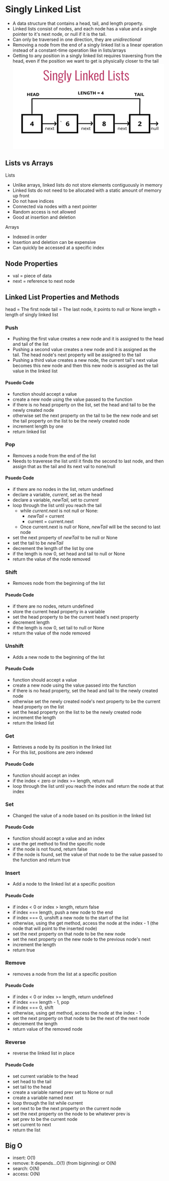# Singly Linked List

-   A data structure that contains a head, tail, and length property.
-   Linked lists consist of nodes, and each node has a value and a single pointer to it's next node, or null if it is the tail.
-   Can only be traversed in one direction, they are _unidirectional_
-   Removing a node from the end of a singly linked list is a linear operation instead of a constant-time operation like in lists/arrays
-   Getting to any position in a singly linked list requires traversing from the head, even if the position we want to get is physically closer to the tail
    ![singly linked list](./images/sll.png)

## Lists vs Arrays

Lists

-   Unlike arrays, linked lists do not store elements contiguously in memory
-   Linked lists do not need to be allocated with a static amount of memory up front
-   Do not have indices
-   Connected via nodes with a next pointer
-   Random access is not allowed
-   Good at insertion and deletion

Arrays

-   Indexed in order
-   Insertion and deletion can be expensive
-   Can quickly be accessed at a specific index

## Node Properties

-   val = piece of data
-   next = reference to next node

## Linked List Properties and Methods

head = The first node
tail = The last node, it points to null or None
length = length of singly linked list

### Push

-   Pushing the first value creates a new node and it is assigned to the head and tail of the list
-   Pushing a second value creates a new node and it is assigned as the tail. The head node's next property will be assigned to the tail
-   Pushing a third value creates a new node, the current tail's next value becomes this new node and then this new node is assigned as the tail value in the linked list

#### Psuedo Code

-   function should accept a value
-   create a new node using the value passed to the function
-   if there is no head property on the list, set the head and tail to be the newly created node
-   otherwise set the next property on the tail to be the new node and set the tail property on the list to be the newly created node
-   increment length by one
-   return linked list

### Pop

-   Removes a node from the end of the list
-   Needs to traverese the list until it finds the second to last node, and then assign that as the tail and its next val to none/null

#### Psuedo Code

-   if there are no nodes in the list, return undefined
-   declare a variable, _current_, set as the head
-   declare a variable, _newTail_, set to _current_
-   loop through the list until you reach the tail
    -   while _current.next_ is not null or None:
        -   _newTail_ = current
        -   current = current.next
    -   Once current.next is null or None, _newTail_ will be the second to last node
-   set the next property of _newTail_ to be null or None
-   set the tail to be _newTail_
-   decrement the length of the list by one
-   if the length is now 0, set head and tail to null or None
-   return the value of the node removed

### Shift

-   Removes node from the beginning of the list

#### Pseudo Code

-   if there are no nodes, return undefined
-   store the current head property in a variable
-   set the head property to be the current head's next property
-   decrement length
-   if the length is now 0, set tail to null or None
-   return the value of the node removed

### Unshift

-   Adds a new node to the beginning of the list

#### Pseudo Code

-   function should accept a value
-   create a new node using the value passed into the function
-   if there is no head property, set the head and tail to the newly created node
-   otherwise set the newly created node's next property to be the current head property on the list
-   set the head property on the list to be the newly created node
-   increment the length
-   return the linked list

### Get

-   Retrieves a node by its position in the linked list
-   For this list, positions are zero indexed

#### Pseudo Code

-   function should accept an index
-   if the index < zero or index >= length, return null
-   loop through the list until you reach the index and return the node at that index

### Set

-   Changed the value of a node based on its position in the linked list

#### Pseudo Code

-   function should accept a value and an index
-   use the get method to find the specific node
-   if the node is not found, return false
-   if the node is found, set the value of that node to be the value passed to the function and return true

### Insert

-   Add a node to the linked list at a specific position

#### Pseudo Code

-   if index < 0 or index > length, return false
-   if index === length, push a new node to the end
-   if index === 0, unshift a new node to the start of the list
-   otherwise, using the get method, access the node at the index - 1 (the node that will point to the inserted node)
-   set the next property on that node to be the new node
-   set the next property on the new node to the previous node's next
-   increment the length
-   return true

### Remove

-   removes a node from the list at a specific position

#### Pseudo Code

-   if index < 0 or index >= length, return undefined
-   if index === length - 1, pop
-   if index === 0, shift
-   otherwise, using get method, access the node at the index - 1
-   set the next property on that node to be the next of the next node
-   decrement the length
-   return value of the removed node

### Reverse

-   reverse the linked list in place

#### Pseudo Code

-   set current variable to the head
-   set head to the tail
-   set tail to the head
-   create a variable named prev set to None or null
-   create a variable named next
-   loop through the list while current
-   set next to be the next property on the current node
-   set the next property on the node to be whatever prev is
-   set prev to be the current node
-   set current to next
-   return the list

## Big O

-   insert: O(1)
-   remove: It depends...O(1) (from biginning) or O(N)
-   search: O(N)
-   access: O(N)
